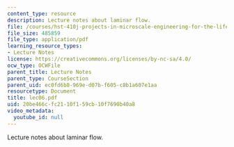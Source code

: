```yaml
---
content_type: resource
description: Lecture notes about laminar flow.
file: /courses/hst-410j-projects-in-microscale-engineering-for-the-life-sciences-spring-2007/20be466cfc2110f159cb10f7690b40a8_lec06.pdf
file_size: 485859
file_type: application/pdf
learning_resource_types:
- Lecture Notes
license: https://creativecommons.org/licenses/by-nc-sa/4.0/
ocw_type: OCWFile
parent_title: Lecture Notes
parent_type: CourseSection
parent_uid: ec0fd6b8-969e-d07b-f605-c8b1a607e1aa
resourcetype: Document
title: lec06.pdf
uid: 20be466c-fc21-10f1-59cb-10f7690b40a8
video_metadata:
  youtube_id: null
---
```

Lecture notes about laminar flow.